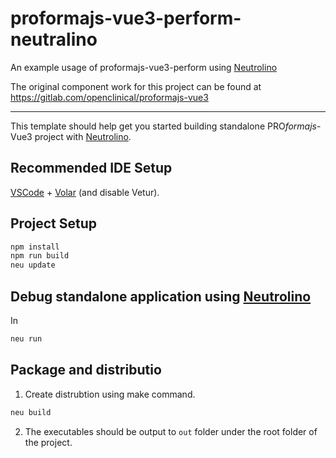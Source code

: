 # proformajs-vue3-perform-neutralino

An example usage of proformajs-vue3-perform using [Neutrolino](https://neutralino.js.org//)


The original component work for this project can be found at https://gitlab.com/openclinical/proformajs-vue3

---

This template should help get you started building standalone PRO<i>formajs</i>-Vue3 project with [Neutrolino](https://neutralino.js.org//).

## Recommended IDE Setup

[VSCode](https://code.visualstudio.com/) + [Volar](https://marketplace.visualstudio.com/items?itemName=Vue.volar) (and disable Vetur).

## Project Setup

```sh
npm install
npm run build
neu update
```

## Debug standalone application using [Neutrolino](https://neutralino.js.org//)

In 

```sh
neu run
```

## Package and distributio

1. Create distrubtion using make command.

```sh
neu build
```

2. The executables should be output to `out` folder under the root folder of the project.
